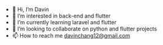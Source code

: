 - 👋 Hi, I’m Davin
- 👀 I’m interested in back-end and flutter
- 🌱 I’m currently learning laravel and flutter
- 💞️ I’m looking to collaborate on python and flutter projects
- 📫 How to reach me davinchang12@gmail.com

<!---
davinchang12/davinchang12 is a ✨ special ✨ repository because its `README.md` (this file) appears on your GitHub profile.
You can click the Preview link to take a look at your changes.
--->
